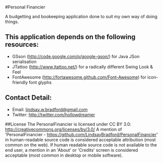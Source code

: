 #Personal Financier

A budgetting and bookeeping application  done to suit my own way of doing things.

This application depends on the following resources:
--------------------------------------------
  * GSson (<http://code.google.com/p/google-gson/>) for Java JSon serialisation
  * JTattoo (<http://www.jtattoo.net/>) for a radically different Swing Look & Feel
  * FontAwesome (<http://fortawesome.github.com/Font-Awesome>) for icon-friendly font glyphs 

  
## Contact Detail:
- Email: lindsay.w.bradford@gmail.com
- Twitter: http://twitter.com/hollowdreamer

##License
The PersonalFinancier is licensed under CC BY 3.0:
http://creativecommons.org/licenses/by/3.0/
A mention of 'PersonalFinancier - https://github.com/LindsayBradford/PersonalFinancier'
in human-readable source code is considered acceptable attribution (most common on the
web). If human readable source code is not available to the end user, a mention in an 'About' 
or 'Credits' screen is considered acceptable (most common in desktop or mobile software).